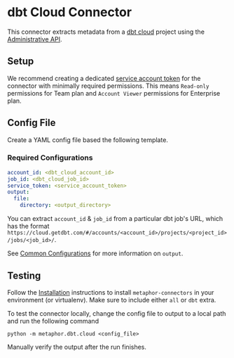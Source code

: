 # dbt Cloud Connector

This connector extracts metadata from a [dbt cloud](https://www.getdbt.com/product/what-is-dbt/) project using the [Administrative API](https://docs.getdbt.com/docs/dbt-cloud/dbt-cloud-api/admin-cloud-api).

## Setup

We recommend creating a dedicated [service account token](https://docs.getdbt.com/docs/dbt-cloud/dbt-cloud-api/service-tokens) for the connector with minimally required permissions. This means `Read-only` permissions for Team plan and `Account Viewer` permissions for Enterprise plan.

## Config File

Create a YAML config file based the following template.

### Required Configurations

```yaml
account_id: <dbt_cloud_account_id>
job_id: <dbt_cloud_job_id>
service_token: <service_account_token>
output:
  file:
    directory: <output_directory>
```

You can extract `account_id` & `job_id` from a particular dbt job's URL, which has the format `https://cloud.getdbt.com/#/accounts/<account_id>/projects/<project_id>/jobs/<job_id>/`.

See [Common Configurations](../common/README.md) for more information on `output`.

## Testing

Follow the [Installation](../../README.md) instructions to install `metaphor-connectors` in your environment (or virtualenv). Make sure to include either `all` or `dbt` extra.

To test the connector locally, change the config file to output to a local path and run the following command

```
python -m metaphor.dbt.cloud <config_file>
```

Manually verify the output after the run finishes.
